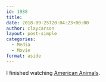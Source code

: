 ```yaml
---
id: 1988
title: 
date: 2018-09-25T20:04:23+00:00
author: claycarson
layout: post-simple
categories: 
  - Media
  - Movie
format: aside
---
```

I finished watching [American Animals](https://www.imdb.com/title/tt6212478/).